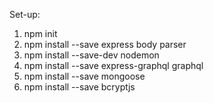 Set-up:
1. npm init
2. npm install --save express body parser
3. npm install --save-dev nodemon
4. npm install --save express-graphql graphql
5. npm install --save mongoose
6. npm install --save bcryptjs